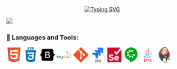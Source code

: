 <p align="center">
  <a href="https://git.io/typing-svg">
    <img src="https://readme-typing-svg.demolab.com?font=Fira+Code&pause=10000&color=78A1BB&width=435&lines=Hi%2C+I'm+Gretty+Mosquera...+%F0%9F%91%8B"
    alt="Typing SVG" />
  </a>
</p>  

<img src="https://i.imgur.com/RvE2Q2z.png">

<!--
**Grettymt/Grettymt** is a ✨ _special_ ✨ repository because its `README.md` (this file) appears on your GitHub profile.

Here are some ideas to get you started:
👩‍💻 About me: 

- 🔭 I’m currently working on ...
- 🌱 I’m currently learning ...
- 👯 I’m looking to collaborate on ...
- 🤔 I’m looking for help with ...
- 💬 Ask me about ...
- 📫 How to reach me: ...
- 😄 Pronouns: ...
- ⚡ Fun fact: ...
-->
<div align="left">
    <h3>🔨 Languages and Tools:</h3>
    <div>
        <img src="https://github.com/devicons/devicon/blob/master/icons/html5/html5-original.svg" title="HTML5" alt="HTML" width="40" height="40"/>
        <img src="https://github.com/devicons/devicon/blob/master/icons/css3/css3-plain-wordmark.svg" title="CSS3" alt="CSS" width="40" height="40"/>
        <img src="https://github.com/devicons/devicon/blob/master/icons/bootstrap/bootstrap-plain.svg" title="Bootstrap" alt="Bootstrap" width="40" height="40"/>
        <img src="https://github.com/devicons/devicon/blob/master/icons/mysql/mysql-original-wordmark.svg" title="MySQL"  alt="MySQL" width="40" height="40"/>
        <img src="https://github.com/devicons/devicon/blob/master/icons/git/git-original.svg" title="Git" **alt="Git" width="40" height="40"/>
        <img src="https://github.com/devicons/devicon/blob/master/icons/jira/jira-original-wordmark.svg" title="Jira" **alt="Jira" width="40" height="40"/>     
        <img src="https://github.com/devicons/devicon/blob/master/icons/selenium/selenium-original.svg" title="Selenium" **alt="Selenium" width="40" height="40"/> 
        <img src="https://github.com/devicons/devicon/blob/master/icons/cucumber/cucumber-plain.svg" title="Cucumber" **alt="Cucumber" width="40" height="40"/> 
        <img src="https://github.com/devicons/devicon/blob/master/icons/java/java-original-wordmark.svg" title="Java" **alt="Java" width="40" height="40"/>
        <img src="https://github.com/devicons/devicon/blob/master/icons/jenkins/jenkins-original.svg" title="Jenkins" **alt="Jenkins" width="40" height="40"/>
    </div>
</div>
